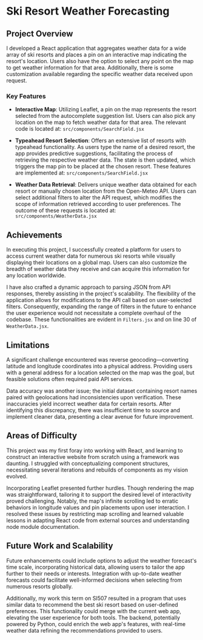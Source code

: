 # Ski Resort Weather Forecasting

## Project Overview

I developed a React application that aggregates weather data for a wide array of ski resorts and places a pin on an interactive map indicating the resort's location. Users also have the option to select any point on the map to get weather information for that area. Additionally, there is some customization available regarding the specific weather data received upon request.

### Key Features

- **Interactive Map**: Utilizing Leaflet, a pin on the map represents the resort selected from the autocomplete suggestion list. Users can also pick any location on the map to fetch weather data for that area. The relevant code is located at: `src/components/SearchField.jsx`

- **Typeahead Resort Selection**: Offers an extensive list of resorts with typeahead functionality. As users type the name of a desired resort, the app provides predictive suggestions, facilitating the process of retrieving the respective weather data. The state is then updated, which triggers the map pin to be placed at the chosen resort. These features are implemented at: `src/components/SearchField.jsx`

- **Weather Data Retrieval**: Delivers unique weather data obtained for each resort or manually chosen location from the Open-Meteo API. Users can select additional filters to alter the API request, which modifies the scope of information retrieved according to user preferences. The outcome of these requests is located at: `src/components/WeatherData.jsx`

## Achievements

In executing this project, I successfully created a platform for users to access current weather data for numerous ski resorts while visually displaying their locations on a global map. Users can also customize the breadth of weather data they receive and can acquire this information for any location worldwide.

I have also crafted a dynamic approach to parsing JSON from API responses, thereby assisting in the project's scalability. The flexibility of the application allows for modifications to the API call based on user-selected filters. Consequently, expanding the range of filters in the future to enhance the user experience would not necessitate a complete overhaul of the codebase. These functionalities are evident in `Filters.jsx` and on line 30 of `WeatherData.jsx`.

## Limitations

A significant challenge encountered was reverse geocoding—converting latitude and longitude coordinates into a physical address. Providing users with a general address for a location selected on the map was the goal, but feasible solutions often required paid API services.

Data accuracy was another issue; the initial dataset containing resort names paired with geolocations had inconsistencies upon verification. These inaccuracies yield incorrect weather data for certain resorts. After identifying this discrepancy, there was insufficient time to source and implement cleaner data, presenting a clear avenue for future improvement.

## Areas of Difficulty

This project was my first foray into working with React, and learning to construct an interactive website from scratch using a framework was daunting. I struggled with conceptualizing component structures, necessitating several iterations and rebuilds of components as my vision evolved.

Incorporating Leaflet presented further hurdles. Though rendering the map was straightforward, tailoring it to support the desired level of interactivity proved challenging. Notably, the map's infinite scrolling led to erratic behaviors in longitude values and pin placements upon user interaction. I resolved these issues by restricting map scrolling and learned valuable lessons in adapting React code from external sources and understanding node module documentation.

## Future Work and Scalability

Future enhancements could include options to adjust the weather forecast's time scale, incorporating historical data, allowing users to tailor the app further to their needs or interests. Integration with up-to-date weather forecasts could facilitate well-informed decisions when selecting from numerous resorts globally.

Additionally, my work this term on SI507 resulted in a program that uses similar data to recommend the best ski resort based on user-defined preferences. This functionality could merge with the current web app, elevating the user experience for both tools. The backend, potentially powered by Python, could enrich the web app's features, with real-time weather data refining the recommendations provided to users.

